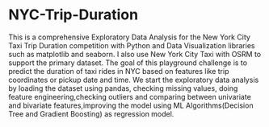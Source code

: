 # NYC-Trip-Duration
This is a comprehensive Exploratory Data Analysis for the New York City Taxi Trip Duration competition with Python and Data Visualization libraries such as matplotlib and seaborn. I also use New York City Taxi with OSRM to support the primary dataset.  The goal of this playground challenge is to predict the duration of taxi rides in NYC based on features like trip coordinates or pickup date and time. We start the exploratory data analysis by loading the dataset using pandas, checking missing values, doing feature engineering,checking outliers and comparing between univariate and bivariate features,improving the model using ML Algorithms(Decision Tree and Gradient Boosting) as regression model.
